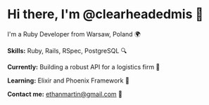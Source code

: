 # Hi there, I'm @clearheadedmis 👋

I'm a Ruby Developer from Warsaw, Poland 🌍

**Skills:** Ruby, Rails, RSpec, PostgreSQL 🔍

**Currently:** Building a robust API for a logistics firm 💼

**Learning:** Elixir and Phoenix Framework 📖

**Contact me:** ethanmartin@gmail.com 💌
